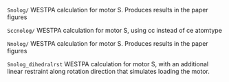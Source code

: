 `Snolog/`
WESTPA calculation for motor S. Produces results in the paper figures

`Sccnolog/`
WESTPA calculation for motor S, using cc instead of ce atomtype

`Nnolog/`
WESTPA calculation for motor S. Produces results in the paper figures

`Snolog_dihedralrst`
WESTPA calculation for motor S, with an additional linear restraint along rotation direction that simulates loading the motor.